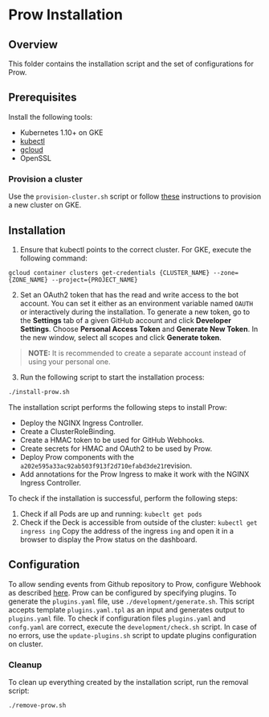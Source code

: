 # Prow Installation

## Overview

This folder contains the installation script and the set of configurations for Prow. 

## Prerequisites

Install the following tools:

- Kubernetes 1.10+ on GKE
- [kubectl](https://kubernetes.io/docs/tasks/tools/install-kubectl/) 
- [gcloud](https://cloud.google.com/sdk/gcloud/)
- OpenSSL

### Provision a cluster
Use the `provision-cluster.sh` script or follow [these](https://github.com/kubernetes/test-infra/blob/master/prow/getting_started.md#create-the-cluster) instructions to provision a new cluster on GKE.

## Installation
1. Ensure that kubectl points to the correct cluster. For GKE, execute the following command:
```
gcloud container clusters get-credentials {CLUSTER_NAME} --zone={ZONE_NAME} --project={PROJECT_NAME}
```

2. Set an OAuth2 token that has the read and write access to the bot account. You can set it either as an environment variable named `OAUTH` or interactively during the installation. 
To generate a new token, go to the **Settings** tab of a given GitHub account and click **Developer Settings**. Choose **Personal Access Token** and **Generate New Token**.
In the new window, select all scopes and click **Generate token**. 
>**NOTE:** It is recommended to create a separate account instead of using your personal one. 

3. Run the following script to start the installation process: 

```bash
./install-prow.sh
```

The installation script performs the following steps to install Prow:

- Deploy the NGINX Ingress Controller.
- Create a ClusterRoleBinding.
- Create a HMAC token to be used for GitHub Webhooks.
- Create secrets for HMAC and OAuth2 to be used by Prow.
- Deploy Prow components with the `a202e595a33ac92ab503f913f2d710efabd3de21`revision.
- Add annotations for the Prow Ingress to make it work with the NGINX Ingress Controller.

To check if the installation is successful, perform the following steps:
1. Check if all Pods are up and running:
```kubeclt get pods```
2. Check if the Deck is accessible from outside of the cluster:
```kubectl get ingress ing```
Copy the address of the ingress `ing` and open it in a browser to display the Prow status on the dashboard.

## Configuration
To allow sending events from Github repository to Prow, configure Webhook as described [here](https://github.com/kubernetes/test-infra/blob/master/prow/getting_started.md#add-the-webhook-to-github). 
Prow can be configured by specifying plugins. To generate the `plugins.yaml` file, use `./development/generate.sh`. 
This script accepts template `plugins.yaml.tpl` as an input and generates output to `plugins.yaml` file. 
To check if configuration files `plugins.yaml` and `confg.yaml` are correct, execute the `development/check.sh` script.
In case of no errors, use the `update-plugins.sh` script to update plugins configuration on cluster. 


### Cleanup

To clean up everything created by the installation script, run the removal script:

```bash
./remove-prow.sh
```